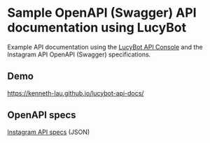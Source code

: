# Sample OpenAPI (Swagger) API documentation using LucyBot

Example API documentation using the [LucyBot API Console](https://github.com/lucybot/lucy-console) and the Instagram API OpenAPI (Swagger) specifications.

## Demo

https://kenneth-lau.github.io/lucybot-api-docs/

## OpenAPI specs

[Instagram API specs](https://github.com/kenneth-lau/lucybot-api-docs/blob/gh-pages/instagram.json) (JSON)